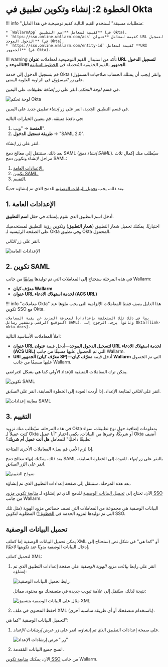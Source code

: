 #   الخطوة 2: إنشاء وتكوين تطبيق في Okta

[img-dashboard]:            ../../../../images/admin-guides/configuration-guides/sso/okta/dashboard.png
[img-general]:              ../../../../images/admin-guides/configuration-guides/sso/okta/wizard-general.png  
[img-saml]:                 ../../../../images/admin-guides/configuration-guides/sso/okta/wizard-saml.png
[img-saml-preview]:         ../../../../images/admin-guides/configuration-guides/sso/okta/wizard-saml-preview.png
[img-feedback]:             ../../../../images/admin-guides/configuration-guides/sso/okta/wizard-feedback.png
[img-fetch-metadata-xml]:   ../../../../images/admin-guides/configuration-guides/sso/okta/fetch-metadata-xml.png
[img-xml-metadata]:         ../../../../images/admin-guides/configuration-guides/sso/okta/xml-metadata-example.png
[img-fetch-metadata-manually]:  ../../../../images/admin-guides/configuration-guides/sso/okta/fetch-metadata-manually.png

[doc-setup-sp]:             setup-sp.md
[doc-metadata-transfer]:    metadata-transfer.md

[link-okta-docs]:           https://help.okta.com/en/prod/Content/Topics/Apps/Apps_App_Integration_Wizard.htm

[anchor-general-settings]:  #1-general-settings
[anchor-configure-saml]:    #2-configure-saml
[anchor-feedback]:          #3-feedback
[anchor-fetch-metadata]:    #downloading-metadata  

!!! info "متطلبات مسبقة"
    تُستخدم القيم التالية كقيم توضيحية في هذا الدليل:
    
    * `WallarmApp` كقيمة لمعامل **اسم التطبيق** (في Okta).
    * `https://sso.online.wallarm.com/acs` كقيمة لمعامل **عنوان URL لتسجيل الدخول الموحد** (في Okta).
    * `https://sso.online.wallarm.com/entity-id` كقيمة لمعامل **URI الجمهور** (في Okta).

!!! warning
    تأكد من استبدال القيم التوضيحية لمعاملات **عنوان URL لتسجيل الدخول الموحد** و**URI الجمهور** بالقيم الحقيقية المُحصلة في [الخطوة السابقة][doc-setup-sp].

قم بتسجيل الدخول إلى خدمة Okta (يجب أن يمتلك الحساب صلاحيات المسؤول) وانقر على زر *المسؤول* في الزاوية العلوية اليمنى.

في قسم *لوحة التحكم*، انقر على زر *إضافة تطبيقات* على اليمين.

![لوحة تحكم Okta][img-dashboard]

في قسم التطبيق الجديد، انقر على زر *إنشاء تطبيق جديد* على اليمين.

في نافذة منبثقة، قم بتعيين الخيارات التالية:
1.  **المنصة** → "ويب".
2.  **طريقة تسجيل الدخول** → "SAML 2.0".

انقر على زر *إنشاء*.

بعد ذلك، ستنتقل إلى معالج دمج SAML (*إنشاء دمج SAML*). سيُطلب منك إكمال ثلاث مراحل لإنشاء وتكوين دمج SAML:
1.  [الإعدادات العامة.][anchor-general-settings]
2.  [تكوين SAML.][anchor-configure-saml]
3.  [التقييم.][anchor-feedback]

بعد ذلك، يجب [تحميل البيانات الوصفية][anchor-fetch-metadata] للدمج الذي تم إنشاؤه حديثًا.


##  1.  الإعدادات العامة

أدخل اسم التطبيق الذي تقوم بإنشائه في حقل **اسم التطبيق**.

اختياريًا، يمكنك تحميل شعار التطبيق (**شعار التطبيق**) وتكوين رؤية التطبيق لمستخدميك على الصفحة الرئيسية لـ Okta وفي تطبيق Okta المحمول.

انقر على زر *التالي*.

![الإعدادات العامة][img-general]


##  2.  تكوين SAML

في هذه المرحلة ستحتاج إلى المعاملات التي تم توليدها [سابقًا][doc-setup-sp] من جانب Wallarm:

*   **معرّف كيان Wallarm**
*   **عنوان URL لخدمة استهلاك الادعاء (ACS URL)**

!!! info "معاملات Okta"
    هذا الدليل يصف فقط المعاملات الإلزامية التي يجب ملؤها عند تكوين SSO مع Okta.
    
    لمعرفة المزيد عن بقية المعاملات (بما في ذلك تلك المتعلقة بإعدادات التوقيع الرقمي وتشفير رسائل SAML)، يرجى الرجوع إلى [وثائق Okta][link-okta-docs].

املأ المعاملات الأساسية التالية:
*   **عنوان URL لتسجيل الدخول الموحد**—أدخل قيمة **عنوان URL لخدمة استهلاك الادعاء (ACS URL)** التي تم الحصول عليها مسبقًا من جانب Wallarm.
*   **URI الجمهور (معرّف كيان SP)**—أدخل قيمة **معرّف كيان Wallarm** التي تم الحصول عليها مسبقًا من جانب Wallarm.

يمكن ترك المعاملات المتبقية للإعداد الأولي كما هي بشكل افتراضي.

![تكوين SAML][img-saml]

انقر على *التالي* لمتابعة الإعداد. إذا أردت العودة إلى الخطوة السابقة، انقر على *السابق*.

![معاينة إعدادات SAML][img-saml-preview]


##  3.  التقييم

في هذه المرحلة، سيُطلب منك تزويد Okta بمعلومات إضافية حول نوع تطبيقك، سواء كنت عميلاً لـ Okta أو شريكًا، وغيرها من البيانات. يكفي اختيار "أنا عميل Okta أضيف تطبيقًا داخليًا" للمعامل **هل أنت عميل أم شريك**؟

إذا لزم الأمر، قم بملء المعاملات الأخرى المتاحة.

بعد ذلك، يمكنك إنهاء معالج دمج SAML بالنقر على زر *إنهاء*. للعودة إلى الخطوة السابقة، انقر على الزر *السابق*.

![نموذج التقييم][img-feedback]

بعد هذه المرحلة، ستنتقل إلى صفحة إعدادات التطبيق الذي تم إنشاؤه.

الآن، تحتاج إلى [تحميل البيانات الوصفية][anchor-fetch-metadata] للدمج الذي تم إنشاؤه لـ [متابعة تكوين مزود SSO][doc-metadata-transfer] من جانب Wallarm.

البيانات الوصفية هي مجموعة من المعاملات التي تصف خصائص مزود الهوية (مثل تلك التي تم توليدها لمزود الخدمة في [الخطوة 1][doc-setup-sp]) المطلوبة لتكوين SSO.


##  تحميل البيانات الوصفية

يمكن تحميل البيانات الوصفية إما كملف XML أو "كما هي" في شكل نص (ستحتاج إلى إدخال البيانات الوصفية يدويًا عند تكوينها لاحقًا).

لتحميل كملف XML:
1.  انقر على رابط *بيانات مزود الهوية الوصفية* على صفحة إعدادات التطبيق الذي تم إنشاؤه:

    ![رابط تحميل البيانات الوصفية][img-fetch-metadata-xml]
    
    نتيجة لذلك، ستُنقل إلى علامة تبويب جديدة في متصفحك مع محتوى مماثل:
    
    ![مثال على البيانات الوصفية بتنسيق XML][img-xml-metadata]
    
2.  احفظ المحتوى في ملف XML (باستخدام متصفحك أو أي طريقة مناسبة أخرى).

لتحميل البيانات الوصفية "كما هي":
1.  على صفحة إعدادات التطبيق الذي تم إنشاؤه، انقر على زر *عرض إرشادات الإعداد*.

    ![زر “عرض إرشادات الإعداد”][img-fetch-metadata-manually]
    
2.  انسخ جميع البيانات المُقدمة.


الآن، يمكنك [متابعة تكوين SSO][doc-metadata-transfer] من جانب Wallarm.